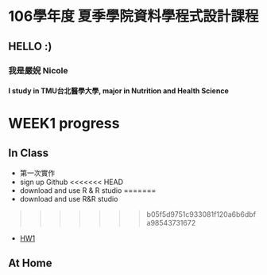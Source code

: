 ﻿# 106學年度 夏季學院資料學程式設計課程
## HELLO :)
### 我是嚴婗 Nicole 
#### I study in TMU台北醫學大學, major in Nutrition and Health Science 

# WEEK1 progress
## In Class
* 第一次實作
* sign up Github
<<<<<<< HEAD
* download and use R & R studio
=======
* download and use R&R studio
>>>>>>> b05f5d9751c933081f120a6b6dbfa98543731672
* [HW1](https://nicoleyen.github.io/ex1/WEEK1/HW1.html)

## At Home


